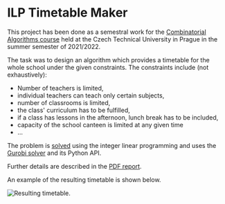 # ILP Timetable Maker
This project has been done as a semestral work for the [Combinatorial Algorithms course](https://cw.fel.cvut.cz/b212/courses/rm35koa/start) held at the Czech Technical University in Prague in the summer semester of 2021/2022.

The task was to design an algorithm which provides a timetable for the whole school under the given constraints.
The constraints include (not exhaustively):
  * Number of teachers is limited,
  * individual teachers can teach only certain subjects,
  * number of classrooms is limited,
  * the class' curriculum has to be fulfilled,
  * if a class has lessons in the afternoon, lunch break has to be included,
  * capacity of the school canteen is limited at any given time
  * ...
  
The problem is [solved](sem.py) using the integer linear programming and uses the [Gurobi solver](https://www.gurobi.com/) and its Python API. 

Further details are described in the [PDF report](report.pdf). 

An example of the resulting timetable is shown below.

![Resulting timetable.](https://user-images.githubusercontent.com/55233762/192138423-be380dcf-2ecc-4f9a-93b5-af4b0617cf6f.PNG)
